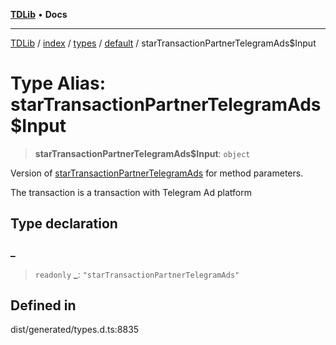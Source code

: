 [**TDLib**](../../../../../../README.md) • **Docs**

***

[TDLib](../../../../../../modules.md) / [index](../../../../../README.md) / [types](../../../README.md) / [default](../README.md) / starTransactionPartnerTelegramAds$Input

# Type Alias: starTransactionPartnerTelegramAds$Input

> **starTransactionPartnerTelegramAds$Input**: `object`

Version of [starTransactionPartnerTelegramAds](starTransactionPartnerTelegramAds.md) for method parameters.

The transaction is a transaction with Telegram Ad platform

## Type declaration

### \_

> `readonly` **\_**: `"starTransactionPartnerTelegramAds"`

## Defined in

dist/generated/types.d.ts:8835
